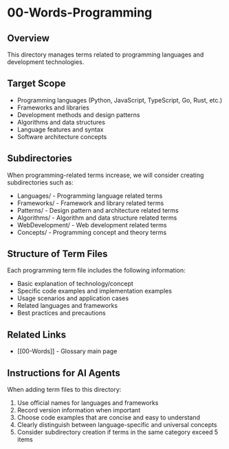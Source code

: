 # 00-Words-Programming

## Overview

This directory manages terms related to programming languages and development technologies.

## Target Scope

- Programming languages (Python, JavaScript, TypeScript, Go, Rust, etc.)
- Frameworks and libraries
- Development methods and design patterns
- Algorithms and data structures
- Language features and syntax
- Software architecture concepts

## Subdirectories

When programming-related terms increase, we will consider creating subdirectories such as:

- Languages/ - Programming language related terms
- Frameworks/ - Framework and library related terms
- Patterns/ - Design pattern and architecture related terms
- Algorithms/ - Algorithm and data structure related terms
- WebDevelopment/ - Web development related terms
- Concepts/ - Programming concept and theory terms

## Structure of Term Files

Each programming term file includes the following information:

- Basic explanation of technology/concept
- Specific code examples and implementation examples
- Usage scenarios and application cases
- Related languages and frameworks
- Best practices and precautions

## Related Links

- [[00-Words]] - Glossary main page

## Instructions for AI Agents

When adding term files to this directory:

1. Use official names for languages and frameworks
2. Record version information when important
3. Choose code examples that are concise and easy to understand
4. Clearly distinguish between language-specific and universal concepts
5. Consider subdirectory creation if terms in the same category exceed 5 items
